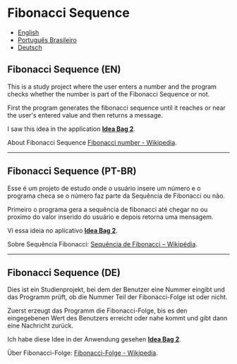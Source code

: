 # Fibonacci Sequence

- [English](#fibonacci-sequence-en)
- [Português Brasileiro](#fibonacci-sequence-pt-br)
- [Deutsch](#fibonacci-sequence-de)


## Fibonacci Sequence (EN)

This is a study project where the user enters a number and the program checks whether the number is part of the Fibonacci Sequence or not.

First the program generates the fibonacci sequence until it reaches or near the user's entered value and then returns a message.

I saw this idea in the application [__Idea Bag 2__](https://play.google.com/store/apps/details?id=com.alansa.ideabag2).

About Fibonacci Sequence [Fibonacci number - Wikipedia](https://en.wikipedia.org/wiki/Fibonacci_number).

---

## Fibonacci Sequence (PT-BR)

Esse é um projeto de estudo onde o usuário insere um número e o programa checa se o número faz parte da Sequência de Fibonacci ou não.

Primeiro o programa gera a sequência de fibonacci até chegar no ou proximo do valor inserido do usuário e depois retorna uma mensagem.

Vi essa ideia no aplicativo [__Idea Bag 2__](https://play.google.com/store/apps/details?id=com.alansa.ideabag2).

Sobre Sequência Fibonacci: [Sequência de Fibonacci – Wikipédia](https://pt.wikipedia.org/wiki/Sequ%C3%AAncia_de_Fibonacci).

---

## Fibonacci Sequence (DE)

Dies ist ein Studienprojekt, bei dem der Benutzer eine Nummer eingibt und das Programm prüft, ob die Nummer Teil der Fibonacci-Folge ist oder nicht.

Zuerst erzeugt das Programm die Fibonacci-Folge, bis es den eingegebenen Wert des Benutzers erreicht oder nahe kommt und gibt dann eine Nachricht zurück.

Ich habe diese Idee in der Anwendung gesehen [__Idea Bag 2__](https://play.google.com/store/apps/details?id=com.alansa.ideabag2).

Über Fibonacci-Folge: [Fibonacci-Folge - Wikipedia](https://de.wikipedia.org/wiki/Fibonacci-Folge).
